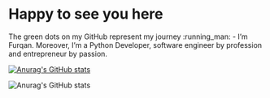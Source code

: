 <p align="center"><h1>Happy to see you here</h1> The green dots on my GitHub represent my journey :running_man: - I’m Furqan. Moreover, I’m a Python Developer, software engineer by profession and entrepreneur by passion. 
</p>

[![Anurag's GitHub stats](https://github-readme-stats.vercel.app/api?username=furqaan1232)](https://github.com/anuraghazra/github-readme-stats)

![Anurag's GitHub stats](https://github-readme-stats.vercel.app/api?username=furqaanamjad1232&show_icons=true&theme=dracula)
